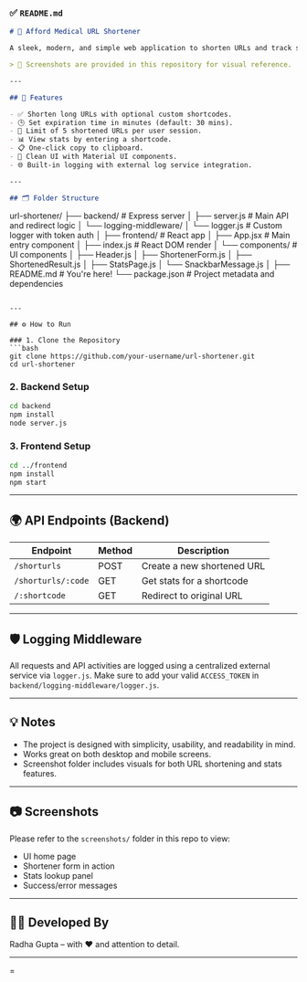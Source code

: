 

### ✅ `README.md`

```md
# 🔗 Afford Medical URL Shortener

A sleek, modern, and simple web application to shorten URLs and track statistics – built using **React**, **Node.js**, **Express**, and **Material UI**.

> 📸 Screenshots are provided in this repository for visual reference.

---

## 🚀 Features

- ✅ Shorten long URLs with optional custom shortcodes.
- 🕒 Set expiration time in minutes (default: 30 mins).
- 🔢 Limit of 5 shortened URLs per user session.
- 📊 View stats by entering a shortcode.
- 📋 One-click copy to clipboard.
- 🧾 Clean UI with Material UI components.
- 🌐 Built-in logging with external log service integration.

---

## 🗂️ Folder Structure

```

url-shortener/
├── backend/                  # Express server
│   ├── server.js            # Main API and redirect logic
│   └── logging-middleware/
│       └── logger.js        # Custom logger with token auth
│
├── frontend/                # React app
│   ├── App.jsx              # Main entry component
│   ├── index.js             # React DOM render
│   └── components/          # UI components
│       ├── Header.js
│       ├── ShortenerForm.js
│       ├── ShortenedResult.js
│       ├── StatsPage.js
│       └── SnackbarMessage.js
│
├── README.md                # You're here!
└── package.json             # Project metadata and dependencies

````

---

## ⚙️ How to Run

### 1. Clone the Repository
```bash
git clone https://github.com/your-username/url-shortener.git
cd url-shortener
````

### 2. Backend Setup

```bash
cd backend
npm install
node server.js
```

### 3. Frontend Setup

```bash
cd ../frontend
npm install
npm start
```

---

## 🌍 API Endpoints (Backend)

| Endpoint           | Method | Description                |
| ------------------ | ------ | -------------------------- |
| `/shorturls`       | POST   | Create a new shortened URL |
| `/shorturls/:code` | GET    | Get stats for a shortcode  |
| `/:shortcode`      | GET    | Redirect to original URL   |

---

## 🛡️ Logging Middleware

All requests and API activities are logged using a centralized external service via `logger.js`.
Make sure to add your valid `ACCESS_TOKEN` in `backend/logging-middleware/logger.js`.

---

## 💡 Notes

* The project is designed with simplicity, usability, and readability in mind.
* Works great on both desktop and mobile screens.
* Screenshot folder includes visuals for both URL shortening and stats features.

---

## 📷 Screenshots

Please refer to the `screenshots/` folder in this repo to view:

* UI home page
* Shortener form in action
* Stats lookup panel
* Success/error messages

---

## 👩‍💻 Developed By

Radha Gupta – with ❤️ and attention to detail.

---

=
